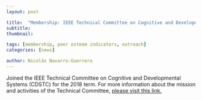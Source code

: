 ```yaml
---
layout: post

title:  "Membership: IEEE Technical Committee on Cognitive and Developmental Systems (CDSTC)"
subtitle: 
thumbnail: 

tags: [membership, peer esteem indicators, outreach]
categories: [news]

author: Nicolás Navarro-Guerrero
---
```


Joined the IEEE Technical Committee on Cognitive and Developmental Systems (CDSTC) for the 2018 term. For more information about the mission and activities of the Technical Committee, <a href="https://cis.ieee.org/cognitive-and-developmental-systems-tc.html" target="_blank">please visit this link.</a>

<!--more-->

